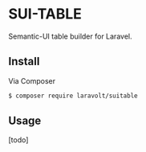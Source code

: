 # SUI-TABLE
Semantic-UI table builder for Laravel.

## Install

Via Composer

``` bash
$ composer require laravolt/suitable
```

## Usage
[todo]
